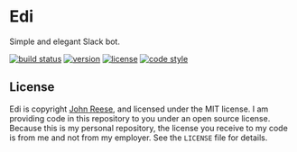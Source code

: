 Edi
===

Simple and elegant Slack bot.

[![build status](https://travis-ci.org/jreese/edi.svg?branch=master)](https://travis-ci.org/jreese/edi)
[![version](https://img.shields.io/pypi/v/edi.svg)](https://pypi.org/project/edi)
[![license](https://img.shields.io/pypi/l/edi.svg)](https://github.com/jreese/edi/blob/master/LICENSE)
[![code style](https://img.shields.io/badge/code%20style-black-000000.svg)](https://github.com/ambv/black)


License
-------

Edi is copyright [John Reese][], and licensed under the MIT license.
I am providing code in this repository to you under an open source license.
Because this is my personal repository, the license you receive to my code
is from me and not from my employer.
See the ``LICENSE`` file for details.

[John Reese]: https://jreese.sh
